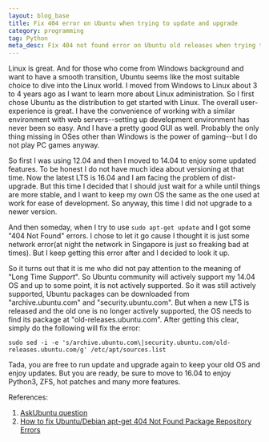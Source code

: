 ```yaml
---
layout: blog_base
title: Fix 404 error on Ubuntu when trying to update and upgrade
category: programming
tag: Python
meta_desc: Fix 404 not found error on Ubuntu old releases when trying to update and upgrade.
---
```


Linux is great. And for those who come from Windows background and want to have a smooth transition, Ubuntu seems like the most suitable choice to dive into the Linux world. I moved from Windows to Linux about 3 to 4 years ago as I want to learn more about Linux administration. So I first chose Ubuntu as the distribution to get started with Linux. The overall user-experience is great. I have the convenience of working with a similar environment with web servers--setting up development environment has never been so easy. And I have a pretty good GUI as well. Probably the only thing missing in OSes other than Windows is the power of gaming--but I do not play PC games anyway.

So first I was using 12.04 and then I moved to 14.04 to enjoy some updated features. To be honest I do not have much idea about versioning at that time. Now the latest LTS is 16.04 and I am facing the problem of dist-upgrade. But this time I decided that I should just wait for a while until things are more stable, and I want to keep my own OS the same as the one used at work for ease of development. So anyway, this time I did not upgrade to a newer version.

And then someday, when I try to use `sudo apt-get update` and I got some "404 Not Found" errors. I chose to let it go cause I thought it is just some network error(at night the network in Singapore is just so freaking bad at times). But I keep getting this error after and I decided to look it up.

So it turns out that it is me who did not pay attention to the meaning of "Long Time *Support*". So Ubuntu community will actively support my 14.04 OS and up to some point, it is not actively supported. So it was still actively supported, Ubuntu packages can be downloaded from "archive.ubuntu.com" and "security.ubuntu.com". But when a new LTS is released and the old one is no longer actively supported, the OS needs to find its package at "old-releases.ubuntu.com". After getting this clear, simply do the following will fix the error:

~~~
sudo sed -i -e 's/archive.ubuntu.com\|security.ubuntu.com/old-releases.ubuntu.com/g' /etc/apt/sources.list
~~~

Tada, you are free to run update and upgrade again to keep your old OS and enjoy updates. But you are ready, be sure to move to 16.04 to enjoy Python3, ZFS, hot patches and many more features.

References:
1. [AskUbuntu question](http://askubuntu.com/questions/549777/getting-404-not-found-errors-when-doing-sudo-apt-get-update)
2. [How to fix Ubuntu/Debian apt-get 404 Not Found Package Repository Errors](https://smyl.es/how-to-fix-ubuntudebian-apt-get-404-not-found-package-repository-errors-saucy-raring-quantal-oneiric-natty/)
